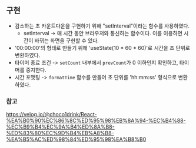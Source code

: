 ## 구현
 * 감소하는 초 카운트다운을 구현하기 위해 "setInterval"이라는 함수를 사용하였다.
   * setInterval -> 매 시간 동안 브라우저와 통신하는 함수이다. 이를 이용하면 시간이 바뀌는 화면을 구현할 수 있다.
 * '00:00:00'의 형태로 만들기 위해 'useState(10 * 60 * 60)'로 시간을 초 단위로 변환하였다.
 * 타이머 종료 조건 -> `setCount` 내부에서 `prevCount`가 0 이하인지 확인하고, 타이머를 중지한다.
 * 시간 포맷팅 -> `formatTime` 함수를 만들어 초 단위를 'hh:mm:ss' 형식으로 변환하였다.

### 참고
https://velog.io/@choco1drink/React-%EA%B0%90%EC%86%8C%ED%95%98%EB%8A%94-%EC%B4%88-%EC%B9%B4%EC%9A%B4%ED%8A%B8-%ED%83%80%EC%9D%B4%EB%A8%B8-%EA%B5%AC%ED%98%84%ED%95%98%EA%B8%B0
